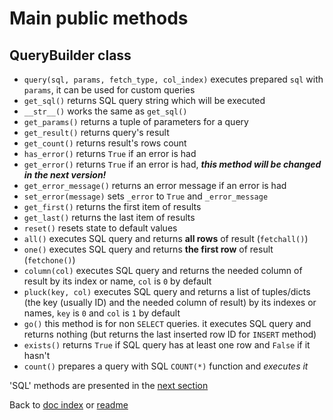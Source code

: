 # Main public methods
## QueryBuilder class
- `query(sql, params, fetch_type, col_index)` executes prepared `sql` with `params`, it can be used for custom queries
- `get_sql()` returns SQL query string which will be executed
- `__str__()` works the same as `get_sql()`
- `get_params()` returns a tuple of parameters for a query
- `get_result()` returns query's result
- `get_count()` returns result's rows count
- `has_error()` returns `True` if an error is had
- `get_error()` returns `True` if an error is had, ***this method will be changed in the next version!***
- `get_error_message()` returns an error message if an error is had
- `set_error(message)` sets `_error` to `True` and `_error_message`
- `get_first()` returns the first item of results
- `get_last()` returns the last item of results
- `reset()` resets state to default values
- `all()` executes SQL query and returns **all rows** of result (`fetchall()`)
- `one()` executes SQL query and returns **the first row** of result (`fetchone()`)
- `column(col)` executes SQL query and returns the needed column of result by its index or name, `col` is `0` by default
- `pluck(key, col)` executes SQL query and returns a list of tuples/dicts (the key (usually ID) and the needed column of result) by its indexes or names, `key` is `0` and `col` is `1` by default
- `go()` this method is for non `SELECT` queries. it executes SQL query and returns nothing (but returns the last inserted row ID for `INSERT` method)
- `exists()` returns `True` if SQL query has at least one row and `False` if it hasn't
- `count()` prepares a query with SQL `COUNT(*)` function and _executes it_

'SQL' methods are presented in the [next section](Select.md)

Back to [doc index](index.md) or [readme](../README.md)
